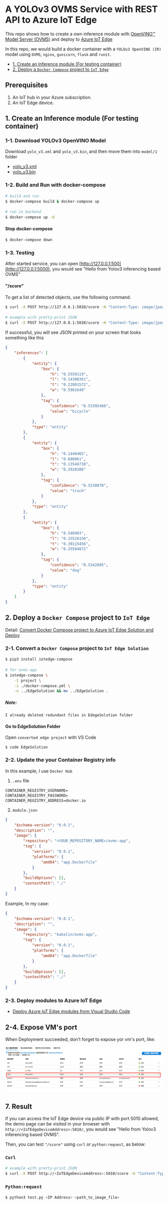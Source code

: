 # A YOLOv3 OVMS Service with REST API to Azure IoT Edge

This repo shows how to create a own inference module with [OpenVINO&trade; Model Server (OVMS)](https://github.com/openvinotoolkit/model_server) and deploy to [Azure IoT Edge](https://docs.microsoft.com/en-us/azure/iot-edge/?view=iotedge-2018-06)

In this repo, we would build a docker container with a `YOLOv3 OpenVINO (IR)` model using `OVMS`, `nginx`, `gunicorn`, `flask` and `runit`.

- [1. Create an Inference module (For testing container)](#1-create-an-inference-module-for-testing-container)
- [2. Deploy a `Docker Compose` project to `IoT Edge`](#2-deploy-a-docker-compose-project-to-iot-edge)

## Prerequisites

1. An IoT hub in your Azure subscription.
2. An IoT Edge device.

## 1. Create an Inference module (For testing container)

### 1-1. Download YOLOv3 OpenVINO Model

Download `yolo_v3.xml` and `yolo_v3.bin`, and then move them into `model/1` folder

- [yolo_v3.xml](https://drive.google.com/file/d/1d6S7e-7XCeuSapGe0QfmJ9ZKxKJgl5S-/view?usp=sharing)
- [yolo_v3.bin](https://drive.google.com/file/d/1hQMYSRs8HygTvkHLl0Fsrb3KNavF1wC-/view?usp=sharing)

### 1-2. Build and Run with docker-compose

```bash
# build and run
$ docker-compose build & docker-compose up

# run in backend
$ docker-compose up -d
```

#### Stop docker-compose

```bash
$ docker-compose down
```

### 1-3. Testing

After started service, you can open [http://127.0.0.1:500](http://127.0.0.1:5000), you would see "Hello from Yolov3 inferencing based OVMS"

#### "/score"

To get a list of detected objects, use the following command.

```bash
$ curl -X POST http://127.0.0.1:5010/score -H "Content-Type: image/jpeg" --data-binary @<full_path_to_image_file_in_jpeg>

# example with pretty-print JSON
$ curl -X POST http://127.0.0.1:5010/score -H "Content-Type: image/jpeg" --data-binary @images/dog.jpg | python -m json.tool
```

If successful, you will see JSON printed on your screen that looks something like this

```json
{
    "inferences": [
        {
            "entity": {
                "box": {
                    "h": "0.5559119",
                    "l": "0.14300361",
                    "t": "0.22801572",
                    "w": "0.5901649"
                },
                "tag": {
                    "confidence": "0.53395486",
                    "value": "bicycle"
                }
            },
            "type": "entity"
        },
        {
            "entity": {
                "box": {
                    "h": "0.1446465",
                    "l": "0.600061",
                    "t": "0.13548738",
                    "w": "0.2928388"
                },
                "tag": {
                    "confidence": "0.5238078",
                    "value": "truck"
                }
            },
            "type": "entity"
        },
        {
            "entity": {
                "box": {
                    "h": "0.546983",
                    "l": "0.15526156",
                    "t": "0.39115456",
                    "w": "0.25584072"
                },
                "tag": {
                    "confidence": "0.5342895",
                    "value": "dog"
                }
            },
            "type": "entity"
        }
    ]
}
```

## 2. Deploy a `Docker Compose` project to `IoT Edge`

Detail: [Convert Docker Compose project to Azure IoT Edge Solution and Deploy](https://github.com/kaka-lin/azure-notes/blob/master/iotedge/04_deploy_docker_compose_project.md)

### 2-1. Convert a `Docker Compose` project to `IoT Edge Solution`

```bash
$ pip3 install iotedge-compose

# for ovms-app
$ iotedge-compose \
    -t project \
    -i ./docker-compose.yml \
    -o ../EdgeSolution && mv ../EdgeSolution .
```

##### Note:

```
I already deleted redundant files in EdegeSolution folder
```

#### Go to EdgeSolution Folder

Open `converted edge project` with VS Code

```
$ code EdgeSolution
```

### 2-2. Update the your Container Registry info

In this example, I use `Docker Hub`

1. `.env` file

```
CONTAINER_REGISTRY_USERNAME=
CONTAINER_REGISTRY_PASSWORD=
CONTAINER_REGISTRY_ADDRESS=docker.io
```

2. `module.json`

```json
{
    "$schema-version": "0.0.1",
    "description": "",
    "image": {
        "repository": "<YOUR_REPOSITORY_NAME>/ovms-app",
        "tag": {
            "version": "0.0.1",
            "platforms": {
                "amd64": "app.Dockerfile"
            }
        },
        "buildOptions": [],
        "contextPath": "./"
    }
}
```

Example, In my case:

```json
{
    "$schema-version": "0.0.1",
    "description": "",
    "image": {
        "repository": "kakalin/ovms-app",
        "tag": {
            "version": "0.0.1",
            "platforms": {
                "amd64": "app.Dockerfile"
            }
        },
        "buildOptions": [],
        "contextPath": "./"
    }
}
```

### 2-3. Deploy modules to Azure IoT Edge

- [Deploy Azure IoT Edge modules from Visual Studio Code](https://github.com/kaka-lin/azure-notes/blob/master/iotedge/01_deploy_modules.md)

## 2-4. Expose VM's port

When Deployment succeeded, don't forget to expose yor vm's port, like:

![](images/expose_vm_port.png)

## 7. Result

If you can access the IoT Edge device via public IP with port 5010 allowed,
the demo page can be visited in your browser with `http://<IoTEdgeDeviceAddress>:5010/`, you would see "Hello from Yolov3 inferencing based OVMS".

Then, you can test `"/score"` using `curl` or `python:request`, as below:

### `Curl`

```bash
# example with pretty-print JSON
$ curl -X POST http://<IoTEdgeDeviceAddress>:5010/score -H "Content-Type: image/jpeg" --data-binary @<full_path_to_image_file_in_jpeg> | python -m json.tool
```
### `Python:request`

```bash
$ python3 test.py <IP Address> <path_to_image_file>
```
